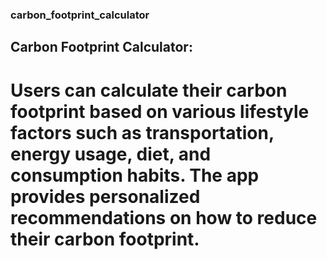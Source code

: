 ### carbon_footprint_calculator

## Carbon Footprint Calculator: 

# Users can calculate their carbon footprint based on various lifestyle factors such as transportation, energy usage, diet, and consumption habits. The app provides personalized recommendations on how to reduce their carbon footprint.
